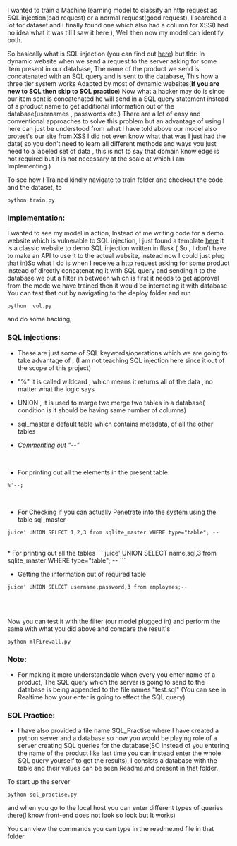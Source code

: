 

I wanted to train a Machine learning model to classify an http request as SQL injection(bad request) or a normal request(good request), I searched a lot for dataset and I finally found one which also had a column for XSS(I had no idea what it was till I saw it here ), Well then now my model can identify both.

So basically what is SQL  injection (you can find out [here](https://www.youtube.com/watch?v=ciNHn38EyRc)) but tldr: In dynamic website when we send a request to the server asking for some item present in our database, The name of the product we send is concatenated with an SQL query and is sent to the database,
This how a three tier system works Adapted by most of dynamic websites(__If you are new to SQL then skip to  SQL practice__) Now what a hacker may do is since our item sent is concatenated he will send in a SQL query statement instead of a product name to get additional information out of the database(usernames , passwords etc.) There are a lot of easy and conventional approaches to solve this problem but an advantage of using l here can just be understood from what I have told above our model also protest's our site from
XSS I did not even know what that was I just had the data( so you don't need to learn all different methods and ways you  just need to a labeled set of data , this is not to say that domain knowledge is not required but it is not necessary at the scale at which I am Implementing.)



To see how I Trained kindly navigate to train folder and checkout the code and the dataset, to
```
python train.py
```

### Implementation:
I wanted to see my model in action, Instead of me writing code for a demo website which is vulnerable to SQL injection, I just found a template [here](https://github.com/JasonHinds13/hackable) it is a classic website to demo SQL injection written in flask ( So , I don't have to make an API to use it to the actual website, instead now I could  just plug that in)So what I do is when I receive a http request asking for some product instead of directly concatenating it with SQL query and sending it to the database we put a filter in between which is first it needs to get approval from the mode we have trained then it would be interacting it with database
You can test that out by navigating to the deploy folder and run
```
python  vul.py
```
and do some hacking,

### SQL injections:

- These are just some of SQL keywords/operations which we are going to take advantage of , (I am not teaching SQL injection here since it out of the scope of this project)

* "%" it is called wildcard , which means it returns all of the data , no matter what the logic says

* UNION , it is used to marge two merge two tables in a database( condition is it should be having same number of columns)

* sql_master a default table which contains metadata, of all the other tables

* *Commenting out "--"*

<br>



* For printing out all the elements in the present table
```
%'--;
```
<br>

* For Checking if you can actually Penetrate into the system using the table sql_master
```
juice' UNION SELECT 1,2,3 from sqlite_master WHERE type="table"; --
```

<br>
* For printing out all the tables
```
juice' UNION SELECT name,sql,3 from sqlite_master WHERE type="table"; --
```

<br>

* Getting the information out of required table
```
juice' UNION SELECT username,password,3 from employees;--
```

<br></br>


Now you can test it with the filter (our model plugged in) and perform the same with what you did above and compare the result's
```
python mlFirewall.py
```


### Note:
- For making it more understandable  when every you enter name of a product, The SQL query which the server is going to send to the database is being appended to the file names "test.sql"  (You can see in Realtime how your enter is going to effect the SQL query)


### SQL Practice:
- I have also provided a file name SQL_Practise where I have created a python server and a database so now you would be playing role of a server creating SQL queries for the database(SO instead of you entering the name of the product like last time you can instead enter the whole SQL query yourself to get the results), I consists a database with the table and their values can be seen Readme.md present in that folder.

To start up the server
```
python sql_practise.py
```
and when you go to the local host you can enter different types of queries there(I know front-end does not look so look but It works)

You can view the commands you can type in the readme.md file in that folder
